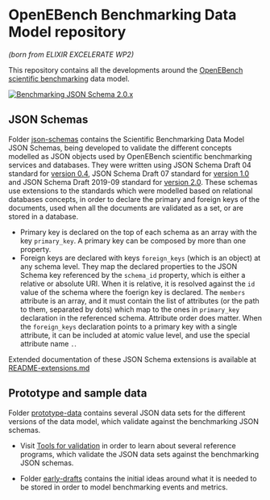 # OpenEBench Benchmarking Data Model repository
_(born from ELIXIR EXCELERATE WP2)_

This repository contains all the developments around the [OpenEBench scientific benchmarking](https://openebench.bsc.es/benchmarking/) data model.

[![Benchmarking JSON Schema 2.0.x](openebench-bdm-2.0.x.dot.png "Benchmarking JSON Schema 2.0.x")](https://inab.github.io/responsive.graphviz.svg/openebench-bdm-2.0.x.html)

## JSON Schemas
Folder [json-schemas](json-schemas) contains the Scientific Benchmarking Data Model JSON Schemas, being developed to validate the different concepts modelled as JSON objects used by OpenEBench scientific benchmarking services and databases. They were written using JSON Schema Draft 04 standard for [version 0.4](json-schemas/0.4.x), JSON Schema Draft 07 standard for [version 1.0](json-schemas/1.0.x) and JSON Schema Draft 2019-09 standard for [version 2.0](json-schemas/2.0.x). These schemas use extensions to the standards which were modelled based on relational databases concepts, in order to declare the primary and foreign keys of the documents, used when all the documents are validated as a set, or are stored in a database.

  * Primary key is declared on the top of each schema as an array with the key `primary_key`. A primary key can be composed by more than one property.
  * Foreign keys are declared with keys `foreign_keys` (which is an object) at any schema level. They map the declared properties to the JSON Schema key referenced by the `schema_id` property, which is either a relative or absolute URI. When it is relative, it is resolved against the `id` value of the schema where the foerign key is declared. The `members` attribute is an array, and it must contain the list of attributes (or the path to them, separated by dots) which map to the ones in `primary_key` declaration in the referenced schema. Attribute order does matter. When the `foreign_keys` declaration points to a primary key with a single attribute, it can be included at atomic value level, and use the special attribute name `.`.
  
Extended documentation of these JSON Schema extensions is available at [README-extensions.md](//github.com/inab/python-extended-json-schema-validator/blob/main/README-extensions.md)

## Prototype and sample data
Folder [prototype-data](prototype-data) contains several JSON data sets for the different versions of the data model, which validate against the benchmarking JSON schemas.

* Visit [Tools for validation](toolsForValidation.md) in order to learn about several reference programs, which validate the JSON data sets against the benchmarking JSON schemas.

* Folder [early-drafts](early-drafts) contains the initial ideas around what it is needed to be stored in order to model benchmarking events and metrics.
